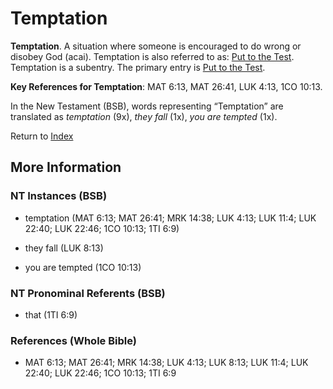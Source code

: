 # Temptation
**Temptation**. 
A situation where someone is encouraged to do wrong or disobey God (acai). 
Temptation is also referred to as: 
[Put to the Test](PutToTheTest.md). 
Temptation is a subentry. The primary entry is 
[Put to the Test](PutToTheTest.md). 


**Key References for Temptation**: 
MAT 6:13, MAT 26:41, LUK 4:13, 1CO 10:13. 




In the New Testament (BSB), words representing “Temptation” are translated as 
*temptation* (9x), *they fall* (1x), *you are tempted* (1x). 


Return to [Index](00-Index.md)

## More Information

### NT Instances (BSB)

* temptation (MAT 6:13; MAT 26:41; MRK 14:38; LUK 4:13; LUK 11:4; LUK 22:40; LUK 22:46; 1CO 10:13; 1TI 6:9)

* they fall (LUK 8:13)

* you are tempted (1CO 10:13)



### NT Pronominal Referents (BSB)

* that (1TI 6:9)



### References (Whole Bible)

* MAT 6:13; MAT 26:41; MRK 14:38; LUK 4:13; LUK 8:13; LUK 11:4; LUK 22:40; LUK 22:46; 1CO 10:13; 1TI 6:9



